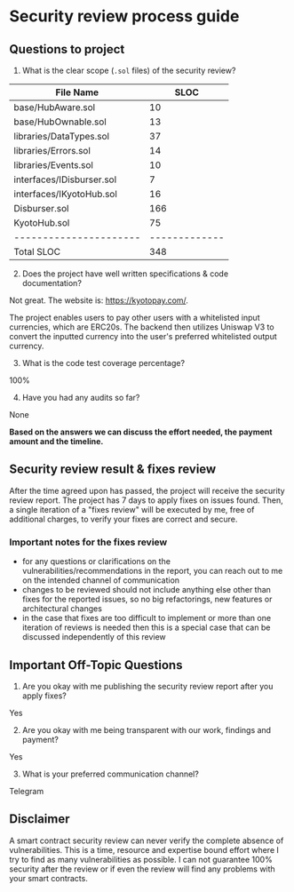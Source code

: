 # Security review process guide

## Questions to project

1. What is the clear scope (`.sol` files) of the security review?

|       File Name           |     SLOC      |
| -----------------------   | ------------- |
| base/HubAware.sol         |       10      |
| base/HubOwnable.sol       |       13      |
| libraries/DataTypes.sol   |       37      |
| libraries/Errors.sol      |       14      |
| libraries/Events.sol      |       10      |
| interfaces/IDisburser.sol |       7       |
| interfaces/IKyotoHub.sol  |       16      |
|  Disburser.sol            |       166     |
|  KyotoHub.sol             |       75      |
|   ----------------------  | ------------- |
|  Total SLOC               |      348      | 

2. Does the project have well written specifications & code documentation?

Not great.  The website is: https://kyotopay.com/.  

The project enables users to pay other users with a whitelisted input currencies, which are ERC20s.
The backend then utilizes Uniswap V3 to convert the inputted currency into the user's
preferred whitelisted output currency.

3. What is the code test coverage percentage?

100% 

4. Have you had any audits so far?

None

**Based on the answers we can discuss the effort needed, the payment amount and the timeline.**

## Security review result & fixes review

After the time agreed upon has passed, the project will receive the security review report. The project has 7 days to apply fixes on issues found. Then, a single iteration of a "fixes review" will be executed by me, free of additional charges, to verify your fixes are correct and secure.

### Important notes for the fixes review

- for any questions or clarifications on the vulnerabilities/recommendations in the report, you can reach out to me on the intended channel of communication
- changes to be reviewed should not include anything else other than fixes for the reported issues, so no big refactorings, new features or architectural changes
- in the case that fixes are too difficult to implement or more than one iteration of reviews is needed then this is a special case that can be discussed independently of this review

## Important Off-Topic Questions
1. Are you okay with me publishing the security review report after you apply fixes?

Yes

2. Are you okay with me being transparent with our work, findings and payment?

Yes

3. What is your preferred communication channel?

Telegram

## Disclaimer

A smart contract security review can never verify the complete absence of vulnerabilities. This is a time, resource and expertise bound effort where I try to find as many vulnerabilities as possible. I can not guarantee 100% security after the review or if even the review will find any problems with your smart contracts.